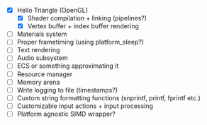 <!--*
 * Description:  Todo list for project museum
 * Author:       Alicia Amarilla (smushyaa@gmail.com)
 * File Created: June 15, 2023
-->
- [x] Hello Triangle (OpenGL)
  - [x] Shader compilation + linking (pipelines?)
  - [x] Vertex buffer + index buffer rendering
- [ ] Materials system
- [ ] Proper frametiming (using platform_sleep?)
- [ ] Text rendering
- [ ] Audio subsystem
- [ ] ECS or something approximating it
- [ ] Resource manager
- [ ] Memory arena
- [ ] Write logging to file (timestamps?)
- [ ] Custom string formatting functions (snprintf, printf, fprintf etc.)
- [ ] Customizable input actions + input processing
- [ ] Platform agnostic SIMD wrapper?
